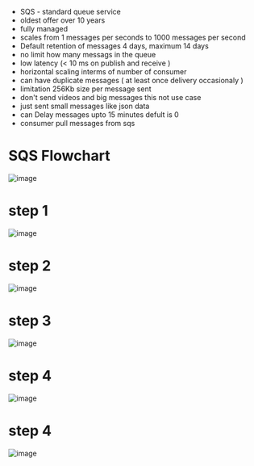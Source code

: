 * SQS - standard queue service
* oldest offer over 10 years 
* fully managed
* scales from 1 messages per seconds to 1000 messages per second
* Default retention of messages 4 days, maximum 14 days
*  no limit how many messags in the queue
*  low latency (< 10 ms on publish and receive )
*  horizontal scaling interms of number of consumer
*  can have duplicate messages ( at least once delivery occasionaly ) 
*  limitation 256Kb size per message sent
*  don't send videos and big messages this not use case 
*  just sent small messages like json data
*  can Delay messages upto 15 minutes defult is 0
*  consumer pull messages from sqs

# SQS Flowchart

![image](https://user-images.githubusercontent.com/42309948/149077552-35fa9d9e-d8cf-468d-addb-badac16d0236.png)


# step 1

![image](https://user-images.githubusercontent.com/42309948/149082090-1b6a361b-9ac4-4d77-a886-8215627de765.png)


# step 2

![image](https://user-images.githubusercontent.com/42309948/149082426-df26d016-14a6-453c-b720-847fcb2d83ed.png)

# step 3

![image](https://user-images.githubusercontent.com/42309948/149082778-eed65989-0460-4bd5-a4db-4a2e4f25be34.png)

# step 4

![image](https://user-images.githubusercontent.com/42309948/149083036-7a9e2b0d-e4c3-4d85-b3d8-6c8d5e3bd9ba.png)


# step 4

![image](https://user-images.githubusercontent.com/42309948/149083241-56cfaac2-dff3-459a-a01b-8a9152926541.png)








